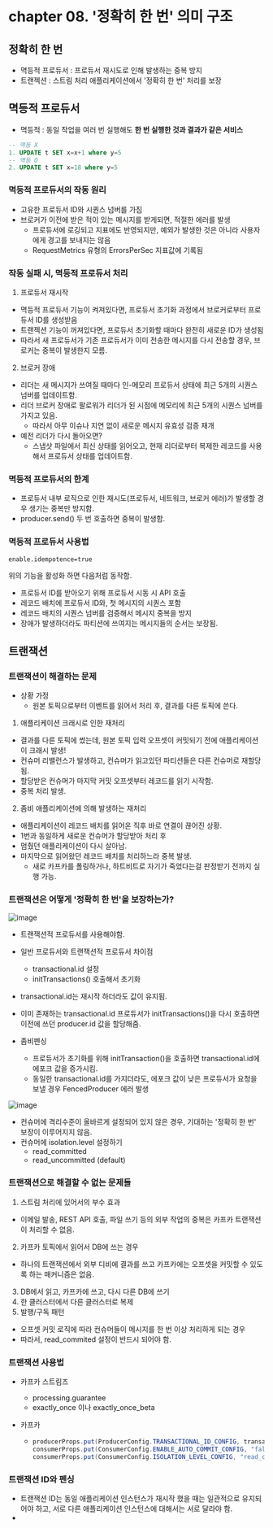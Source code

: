 # chapter 08. '정확히 한 번' 의미 구조

## 정확히 한 번
* 멱등적 프로듀서 : 프로듀서 재시도로 인해 발생하는 중복 방지
* 트랜젝션 : 스트림 처리 애플리케이션에서 '정확히 한 번' 처리를 보장

## 멱등적 프로듀서

* 멱등적 : 동일 작업을 여러 번 실행해도 **한 번 실행한 것과 결과가 같은 서비스**
```sql
-- 멱등 X
1. UPDATE t SET x=x+1 where y=5
-- 멱등 O
2. UPDATE t SET x=18 where y=5
```
### 멱등적 프로듀서의 작동 원리

* 고유한 프로듀서 ID와 시퀀스 넘버를 가짐
* 브로커가 이전에 받은 적이 있는 메시지를 받게되면, 적절한 에러를 발생
  * 프로듀서에 로깅되고 지표에도 반영되지만, 예외가 발생한 것은 아니라 사용자에게 경고를 보내지는 않음
  * RequestMetrics 유형의 ErrorsPerSec 지표값에 기록됨

### 작동 실패 시, 멱등적 프로듀서 처리

1. 프로듀서 재시작
* 멱등적 프로듀서 기능이 켜져있다면, 프로듀서 초기화 과정에서 브로커로부터 프로듀서 ID를 생성받음
* 트랜젝션 기능이 꺼져있다면, 프로듀서 초기화할 때마다 완전히 새로운 ID가 생성됨
* 따라서 새 프로듀서가 기존 프로듀서가 이미 전송한 메시지를 다시 전송할 경우, 브로커는 중복이 발생한지 모름.

2. 브로커 장애
* 리더는 새 메시지가 쓰여질 때마다 인-메모리 프로듀서 상태에 최근 5개의 시퀀스 넘버를 업데이트함.
* 리더 브로커 장애로 팔로워가 리더가 된 시점에 메모리에 최근 5개의 시퀀스 넘버를 가지고 있음.
  * 따라서 아무 이슈나 지연 없이 새로운 메시지 유효성 검증 재개
* 예전 리더가 다시 돌아오면?
  * 스냅샷 파일에서 최신 상태를 읽어오고, 현재 리더로부터 복제한 레코드를 사용해서 프로듀서 상태를 업데이트함.

### 멱등적 프로듀서의 한계
* 프로듀서 내부 로직으로 인한 재시도(프로듀서, 네트워크, 브로커 에러)가 발생할 경우 생기는 중복만 방지함.
* producer.send() 두 번 호출하면 중복이 발생함.


### 멱등적 프로듀서 사용법
```
enable.idempotence=true
```
위의 기능을 활성화 하면 다음처럼 동작함.
* 프로듀서 ID를 받아오기 위해 프로듀서 시동 시 API 호출
* 레코드 배치에 프로듀서 ID와, 첫 메시지의 시퀀스 포함
* 레코드 배치의 시퀀스 넘버를 검증해서 메시지 중복을 방지
* 장애가 발생하더라도 파티션에 쓰여지는 메시지들의 순서는 보장됨.

## 트랜잭션

### 트랜잭션이 해결하는 문제

* 상황 가정
  * 원본 토픽으로부터 이벤트를 읽어서 처리 후, 결과를 다른 토픽에 쓴다.

1. 애플리케이션 크래시로 인한 재처리
* 결과를 다른 토픽에 썼는데, 원본 토픽 입력 오프셋이 커밋되기 전에 애플리케이션이 크래시 발생!
* 컨슈머 리밸런스가 발생하고, 컨슈머가 읽고있던 파티션들은 다른 컨슈머로 재할당 됨.
* 할당받은 컨슈머가 마지막 커밋 오프셋부터 레코드를 읽기 시작함.
* 중복 처리 발생.

2. 좀비 애플리케이션에 의해 발생하는 재처리
* 애플리케이션이 레코드 배치를 읽어온 직후 바로 연결이 끊어진 상황.
* 1번과 동일하게 새로운 컨슈머가 할당받아 처리 후
* 멈췄던 애플리케이션이 다시 살아남.
* 마지막으로 읽어왔던 레코드 배치를 처리하느라 중복 발생.
  * 새로 카프카를 폴링하거나, 하트비트로 자기가 죽었다는걸 판정받기 전까지 실행 가능.

### 트랜잭션은 어떻게 '정확히 한 번'을 보장하는가?
![image](https://github.com/room-of-coding/backend-deep-dive/assets/39042837/e26f921e-93d2-4f00-89e3-e72c38d40806)
* 트랜잭션적 프로듀서를 사용해야함.
* 일반 프로듀서와 트랜잭션적 프로듀서 차이점
  * transactional.id 설정
  * initTransactions() 호출해서 초기화
* transactional.id는 재시작 하더라도 값이 유지됨.
* 이미 존재하는 transactional.id 프로듀서가 initTransactions()을 다시 호출하면 이전에 쓰던 producer.id 값을 할당해줌.

* 좀비펜싱
  * 프로듀서가 초기화를 위해 initTransaction()을 호출하면 transactional.id에 에포크 값을 증가시킴.
  * 동일한 transactional.id를 가지더라도, 에포크 값이 낮은 프로듀서가 요청을 보낼 경우 FencedProducer 에러 발생

![image](https://github.com/room-of-coding/backend-deep-dive/assets/39042837/c430f29b-7c0e-45bd-b0fd-cc53cdf4ee2a)

* 컨슈머에 격리수준이 올바르게 설정되어 있지 않은 경우, 기대하는 '정확히 한 번' 보장이 이루어지지 않음.
* 컨슈머에 isolation.level 설정하기
  * read_committed
  * read_uncommitted (default)

### 트랜잭션으로 해결할 수 없는 문제들

1. 스트림 처리에 있어서의 부수 효과
* 이메일 발송, REST API 호출, 파일 쓰기 등의 외부 작업의 중복은 카프카 트랜잭션이 처리할 수 없음.
2. 카프카 토픽에서 읽어서 DB에 쓰는 경우
* 하나의 트랜잭션에서 외부 디비에 결과를 쓰고 카프카에는 오프셋을 커밋할 수 있도록 하는 매커니즘은 없음.
3. DB에서 읽고, 카프카에 쓰고, 다시 다른 DB에 쓰기
4. 한 클러스터에서 다른 클러스터로 복제
5. 발행/구독 패턴
* 오프셋 커밋 로직에 따라 컨슈머들이 메시지를 한 번 이상 처리하게 되는 경우
* 따라서, read_commited 설정이 반드시 되어야 함.

### 트랜잭션 사용법
* 카프카 스트림즈
  *  processing.guarantee
    *  exactly_once 이나 exactly_once_beta

* 카프카
  * ```java
    producerProps.put(ProducerConfig.TRANSACTIONAL_ID_CONFIG, transactionalld);
    consumerProps.put(ConsumerConfig.ENABLE_AUTO_COMMIT_CONFIG, "false");'
    consumerProps.put(ConsumerConfig.ISOLATION_LEVEL_CONFIG, "read_committed");
    ```

### 트랜잭션 ID와 펜싱

* 트랜잭션 ID는 동일 애플리케이션 인스턴스가 재시작 했을 때는 일관적으로 유지되어야 하고,
  서로 다른 애플리케이션 인스턴스에 대해서는 서로 달라야 함.
* 
